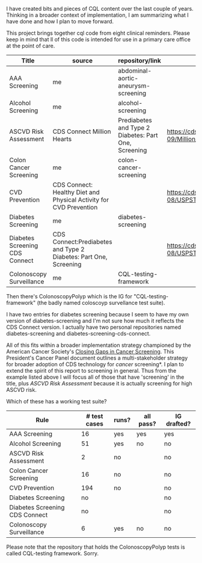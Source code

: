 I have created bits and pieces of CQL content over the last couple of years. Thinking in a broader context of implementation, I am summarizing what I have done and how I plan to move forward. 

This project brings together cql code from eight clinical reminders. Please keep in mind that ll of this code is intended for use in a primary care office at the point of care. 

|Title|source|repository/link|code|IG|
|---|---|---|---|---|
|AAA Screening|me|abdominal-aortic-aneurysm-screening|||
|Alcohol Screening|me|alcohol-screening|||
|ASCVD Risk Assessment|CDS Connect Million Hearts|Prediabetes and Type 2 Diabetes: Part One, Screening|https://cds.ahrq.gov/sites/default/files/cds/artifact/logic/2021-09/Million_Hearts_Baseline_10_Year_ASCVD_Risk_FHIRv401_v1.0.0_CQL.zip|https://cds.ahrq.gov/cdsconnect/artifact/cmss-million-heartsr-model-longitudinal-ascvd-risk-assessment-tool-baseline-10|
|Colon Cancer Screening|me|colon-cancer-screening|||
|CVD Prevention|CDS Connect: Healthy Diet and Physical Activity for CVD Prevention||https://cds.ahrq.gov/sites/default/files/cds/artifact/logic/2023-08/USPSTFDietAndActivityForCVDPreventionInAdultsFHIRv401_v2.1.0_CQL.zip|https://cds.ahrq.gov/cdsconnect/artifact/healthy-diet-and-physical-activity-cvd-prevention-adults-cardiovascular-risk|
|Diabetes Screening|me|diabetes-screening|||
|Diabetes Screening CDS Connect|CDS Connect:Prediabetes and Type 2 Diabetes: Part One, Screening||https://cds.ahrq.gov/sites/default/files/cds/artifact/logic/2023-08/USPSTFPrediabetesAndType2DiabetesPart1ScreeningFHIRv401_v2.1.0_CQL.zip|https://cds.ahrq.gov/cdsconnect/artifact/prediabetes-and-type-2-diabetes-part-one-screening|
|Colonoscopy Surveillance|me|CQL-testing-framework|||

Then there's ColonoscopyPolyp which is the IG for "CQL-testing-framework" (the badly named coloscoyp survellance test suite). 

I have two entries for diabetes screening because I seem to have my own version of diabetes-screening and I'm not sure how much it reflects the CDS Connect version. I actually have two personal repositories named diabetes-screening and diabetes-screening-cds-connect. 

All of this fits within a broader implementation strategy championed by the American Cancer Society's [Closing Gaps in Cancer Screening](https://prescancerpanel.cancer.gov/report/cancerscreening/Part2Goal4.html). This President's Cancer Panel document outlines a multi-stakeholder strategy for broader adoption of CDS technology for *cancer* screening*. I plan to extend  the spirit of this report to screening in general. Thus from the example listed above I will focus all of those that have 'screening' in the title, plus *ASCVD Risk Assessment* because it is actually screening for high ASCVD risk. 

Which of these has a working test suite? 

| Rule | # test cases | runs? | all pass?| IG drafted?
|---|---|---|---|---|
|AAA Screening|16|yes|yes|yes|(repository opened)|
|Alcohol Screening|51|yes|no|no|
|ASCVD Risk Assessment|2|no||no|
|Colon Cancer Screening|16|no||no|
|CVD Prevention|194|no||no|
|Diabetes Screening|no|||no|
|Diabetes Screening CDS Connect|no|||no|
|Colonoscopy Surveillance|6|yes|no|no|

Please note that the repository that holds the ColonoscopyPolyp tests is called CQL-testing framework. Sorry.
